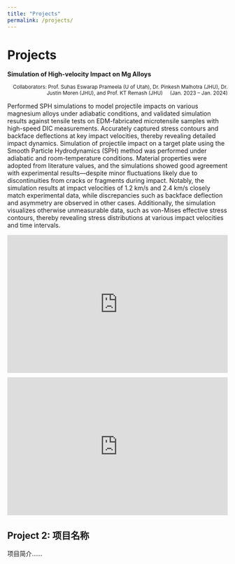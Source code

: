 ```yaml
---
title: "Projects"
permalink: /projects/
---
```


# Projects

**Simulation of High-velocity Impact on Mg Alloys**

<div style="text-align: right; font-size: smaller;">
Collaborators: Prof. Suhas Eswarap Prameela (U of Utah), Dr. Pinkesh Malhotra (JHU), Dr. Justin Moren (JHU), and Prof. KT Remash (JHU) &nbsp;&nbsp;&nbsp; (Jan. 2023 – Jan. 2024)
</div>

Performed SPH simulations to model projectile impacts on various magnesium alloys under adiabatic conditions, and validated simulation results against tensile tests on EDM-fabricated microtensile samples with high-speed DIC measurements. Accurately captured stress contours and backface deflections at key impact velocities, thereby revealing detailed impact dynamics. Simulation of projectile impact on a target plate using the Smooth Particle Hydrodynamics (SPH) method was performed under adiabatic and room-temperature conditions. Material properties were adopted from literature values, and the simulations showed good agreement with experimental results—despite minor fluctuations likely due to discontinuities from cracks or fragments during impact. Notably, the simulation results at impact velocities of 1.2 km/s and 2.4 km/s closely match experimental data, while discrepancies such as backface deflection and asymmetry are observed in other cases. Additionally, the simulation visualizes otherwise unmeasurable data, such as von-Mises effective stress contours, thereby revealing stress distributions at various impact velocities and time intervals.

<!-- 如果需要嵌入 YouTube 视频 --><div style="display: flex; gap: 10px; flex-wrap: wrap;">
  <iframe width="560" height="315" src="https://www.youtube.com/embed/Mgilk_iLav4" 
          frameborder="0" 
          allow="accelerometer; autoplay; clipboard-write; encrypted-media; gyroscope; picture-in-picture" 
          allowfullscreen></iframe>
  <iframe width="560" height="315" src="https://www.youtube.com/embed/IUMIIelIUYs" 
          frameborder="0" 
          allow="accelerometer; autoplay; clipboard-write; encrypted-media; gyroscope; picture-in-picture" 
          allowfullscreen></iframe>
</div>

## Project 2: 项目名称

项目简介……
